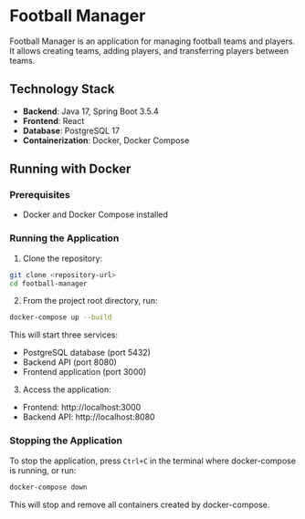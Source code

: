 # Football Manager

Football Manager is an application for managing football teams and players. It allows creating teams, adding players, and transferring players between teams.

## Technology Stack

- **Backend**: Java 17, Spring Boot 3.5.4
- **Frontend**: React
- **Database**: PostgreSQL 17
- **Containerization**: Docker, Docker Compose

## Running with Docker

### Prerequisites

- Docker and Docker Compose installed

### Running the Application

1. Clone the repository:
```bash
git clone <repository-url>
cd football-manager
```


2. From the project root directory, run:
```bash
docker-compose up --build
```


This will start three services:
- PostgreSQL database (port 5432)
- Backend API (port 8080)
- Frontend application (port 3000)

3. Access the application:
- Frontend: http://localhost:3000
- Backend API: http://localhost:8080

### Stopping the Application

To stop the application, press `Ctrl+C` in the terminal where docker-compose is running, or run:
```bash
docker-compose down
```


This will stop and remove all containers created by docker-compose.